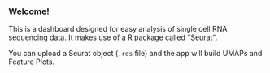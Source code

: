 ### Welcome! 

This is a dashboard designed for easy analysis of single cell RNA sequencing data. It makes use of a R package called "Seurat". 

You can upload a Seurat object (```.rds``` file) and the app will build UMAPs and Feature Plots. 
